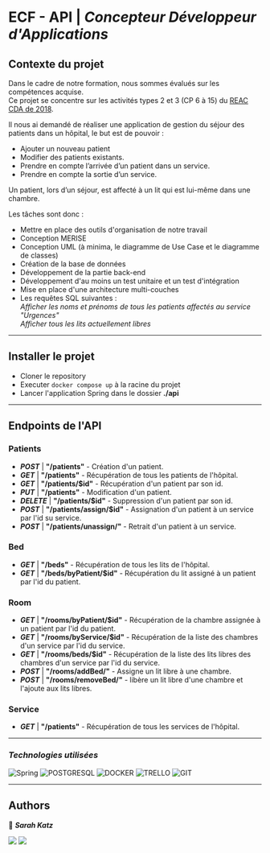 # **ECF - API** | _Concepteur Développeur d'Applications_

## Contexte du projet

Dans le cadre de notre formation, nous sommes évalués sur les compétences acquise.<br>
Ce projet se concentre sur les activités types 2 et 3 (CP 6 à 15) du <a href="https://www.banque.di.afpa.fr/EspaceEmployeursCandidatsActeurs/Download.aspx?i=2c26e04d-00c6-42f7-b832-05f3e436a716&d=1">REAC CDA de 2018</a>.

Il nous ai demandé de réaliser une application de gestion du séjour des patients dans un hôpital, le but est de pouvoir :

-   Ajouter un nouveau patient
-   Modifier des patients existants.
-   Prendre en compte l’arrivée d’un patient dans un service.
-   Prendre en compte la sortie d’un service.

Un patient, lors d’un séjour, est affecté à un lit qui est lui-même dans une chambre.

Les tâches sont donc :

-   Mettre en place des outils d'organisation de notre travail
-   Conception MERISE
-   Conception UML (à minima, le diagramme de Use Case et le diagramme de classes)
-   Création de la base de données
-   Développement de la partie back-end
-   Développement d'au moins un test unitaire et un test d'intégration
-   Mise en place d'une architecture multi-couches
-   Les requêtes SQL suivantes :<br>
    _Afficher les noms et prénoms de tous les patients affectés au service "Urgences"_<br>
    _Afficher tous les lits actuellement libres_

---

## Installer le projet

-   Cloner le repository
-   Executer <code>docker compose up</code> à la racine du projet
-   Lancer l'application Spring dans le dossier **./api**

---

## Endpoints de l'API

### **Patients**

-   **_POST_** | **"/patients"** - Création d'un patient.
-   **_GET_** | **"/patients"** - Récupération de tous les patients de l'hôpital.
-   **_GET_** | **"/patients/$id"** - Récupération d'un patient par son id.
-   **_PUT_** | **"/patients"** - Modification d'un patient.
-   **_DELETE_** | **"/patients/$id"** - Suppression d'un patient par son id.
-   **_POST_** | **"/patients/assign/$id"** - Assignation d'un patient à un service par l'id su service.
-   **_POST_** | **"/patients/unassign/"** - Retrait d'un patient à un service.

### **Bed**

-   **_GET_** | **"/beds"** - Récupération de tous les lits de l'hôpital.
-   **_GET_** | **"/beds/byPatient/$id"** - Récupération du lit assigné à un patient par l'id du patient.

### **Room**

-   **_GET_** | **"/rooms/byPatient/$id"** - Récupération de la chambre assignée à un patient par l'id du patient.
-   **_GET_** | **"/rooms/byService/$id"** - Récupération de la liste des chambres d'un service par l'id du service.
-   **_GET_** | **"/rooms/beds/$id"** - Récupération de la liste des lits libres des chambres d'un service par l'id du service.
-   **_POST_** | **"/rooms/addBed/"** - Assigne un lit libre à une chambre.
-   **_POST_** | **"/rooms/removeBed/"** - libère un lit libre d'une chambre et l'ajoute aux lits libres.

### **Service**

-   **_GET_** | **"/patients"** - Récupération de tous les services de l'hôpital.

---

### _Technologies utilisées_

![Spring](https://img.shields.io/badge/Spring-6DB33F?style=for-the-badge&logo=spring&logoColor=white)
![POSTGRESQL](https://img.shields.io/badge/PostgreSQL-316192?style=for-the-badge&logo=postgresql&logoColor=white)
![DOCKER](https://img.shields.io/badge/Docker-2CA5E0?style=for-the-badge&logo=docker&logoColor=white)
![TRELLO](https://img.shields.io/badge/Trello-0052CC?style=for-the-badge&logo=trello&logoColor=white)
![GIT](https://img.shields.io/badge/GIT-E44C30?style=for-the-badge&logo=git&logoColor=white)

---

## **Authors**

👤 **_Sarah Katz_**

<a href="https://github.com/Sarah-Katz"><img src="https://img.shields.io/badge/GitHub-100000?style=for-the-badge&logo=github&logoColor=white"></img></a>
<a href="https://www.linkedin.com/in/sarah-katz-dev/"><img src="https://img.shields.io/badge/LinkedIn-0077B5?style=for-the-badge&logo=linkedin&logoColor=white"></img></a>
